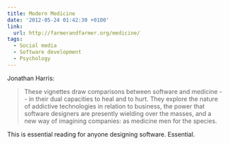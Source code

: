 ```yaml
---
title: Modern Medicine
date: '2012-05-24 01:42:30 +0100'
link:
  url: http://farmerandfarmer.org/medicine/
tags:
  - Social media
  - Software development
  - Psychology
---
```

Jonathan Harris:

> These vignettes draw comparisons between software and medicine -- in their dual capacities to heal and to hurt. They explore the nature of addictive technologies in relation to business, the power that software designers are presently wielding over the masses, and a new way of imagining companies: as medicine men for the species.

This is essential reading for anyone designing software. Essential.
